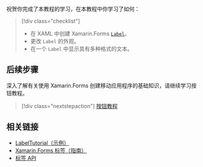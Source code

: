 祝贺你完成了本教程的学习，在本教程中你学习了如何：

> [!div class="checklist"]
> - 在 XAML 中创建 Xamarin.Forms [`Label`](xref:Xamarin.Forms.Label)。
> - 更改 `Label` 的外观。
> - 在一个 `Label` 中显示具有多种格式的文本。

## <a name="next-steps"></a>后续步骤

深入了解有关使用 Xamarin.Forms 创建移动应用程序的基础知识，请继续学习按钮教程。

> [!div class="nextstepaction"]
> [按钮教程](~/get-started/tutorials/button/index.yml)

## <a name="related-links"></a>相关链接

- [LabelTutorial（示例）](https://developer.xamarin.com/samples/xamarin-forms/GetStarted/Tutorials/LabelTutorial)
- [Xamarin.Forms 标签（指南）](~/xamarin-forms/user-interface/text/label.md)
- [标签 API](xref:Xamarin.Forms.Label)
